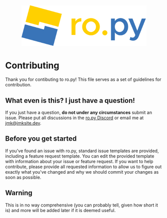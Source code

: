 <h1 align="center">
    <img src="./resources/textlogo.svg" alt="ro.py" width="400" />
    <br>
</h1>

# Contributing
Thank you for contibuting to ro.py!
This file serves as a set of guidelines for contribution. 

## What even is this? I just have a question!
If you just have a question, **do not under any circumstances** submit an issue. Please put all discussions in the [ro.py Discord](http://jmk.gg/ro.py) or email me at [jmk@jmksite.dev](mailto:jmk@jmksite.dev).

## Before you get started
If you've found an issue with ro.py, standard issue templates are provided, including a feature request template. You can edit the provided template with information about your issue or feature request.
If you want to help contribute, please provide all requested information to allow us to figure out exactly what you've changed and why we should commit your changes as soon as possible.

## Warning
This is in no way comprehensive (you can probably tell, given how short it is) and more will be added later if it is deemed useful. 
